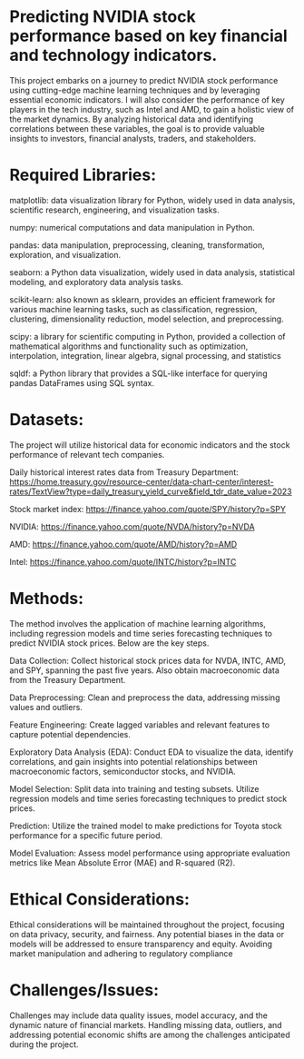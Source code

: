 # Predicting NVIDIA stock performance based on key financial and technology indicators.
This project embarks on a journey to predict NVIDIA stock performance using cutting-edge machine learning techniques and by leveraging essential economic indicators. I will also consider the performance of key players in the tech industry, such as Intel and AMD, to gain a holistic view of the market dynamics. By analyzing historical data and identifying correlations between these variables, the goal is to provide valuable insights to investors, financial analysts, traders, and stakeholders.

# Required Libraries:
matplotlib: data visualization library for Python, widely used in data analysis, scientific research, engineering, and visualization tasks.

numpy: numerical computations and data manipulation in Python.

pandas: data manipulation, preprocessing, cleaning, transformation, exploration, and visualization.

seaborn: a Python data visualization, widely used in data analysis, statistical modeling, and exploratory data analysis tasks.

scikit-learn: also known as sklearn, provides an efficient framework for various machine learning tasks, such as classification, regression, clustering, dimensionality reduction, model selection, and preprocessing.

scipy: a library for scientific computing in Python, provided a collection of mathematical algorithms and functionality such as optimization, interpolation, integration, linear algebra, signal processing, and statistics

sqldf: a Python library that provides a SQL-like interface for querying pandas DataFrames using SQL syntax.

# Datasets:
The project will utilize historical data for economic indicators and the stock performance of relevant tech companies.

Daily historical interest rates data from Treasury Department:
https://home.treasury.gov/resource-center/data-chart-center/interest-rates/TextView?type=daily_treasury_yield_curve&field_tdr_date_value=2023

Stock market index: https://finance.yahoo.com/quote/SPY/history?p=SPY 

NVIDIA: https://finance.yahoo.com/quote/NVDA/history?p=NVDA

AMD: https://finance.yahoo.com/quote/AMD/history?p=AMD 

Intel: https://finance.yahoo.com/quote/INTC/history?p=INTC 

# Methods:
The method involves the application of machine learning algorithms, including regression models and time series forecasting techniques to predict NVIDIA stock prices. Below are the key steps.

Data Collection: Collect historical stock prices data for NVDA, INTC, AMD, and SPY, spanning the past five years. Also obtain macroeconomic data from the Treasury Department.

Data Preprocessing: Clean and preprocess the data, addressing missing values and outliers.

Feature Engineering: Create lagged variables and relevant features to capture potential dependencies.

Exploratory Data Analysis (EDA): Conduct EDA to visualize the data, identify correlations, and gain insights into potential relationships between macroeconomic factors, semiconductor stocks, and NVIDIA.

Model Selection: Split data into training and testing subsets. Utilize regression models and time series forecasting techniques to predict stock prices.

Prediction: Utilize the trained model to make predictions for Toyota stock performance for a specific future period.

Model Evaluation: Assess model performance using appropriate evaluation metrics like Mean Absolute Error (MAE) and R-squared (R2).

# Ethical Considerations:

Ethical considerations will be maintained throughout the project, focusing on data privacy, security, and fairness. Any potential biases in the data or models will be addressed to ensure transparency and equity. Avoiding market manipulation and adhering to regulatory compliance

# Challenges/Issues:

Challenges may include data quality issues, model accuracy, and the dynamic nature of financial markets. Handling missing data, outliers, and addressing potential economic shifts are among the challenges anticipated during the project.
